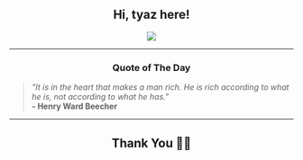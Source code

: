 <h2 align="center"> Hi, tyaz here!</h2>

<p align="center">
<a href="https://github.com/tyazx" alt="github streak"><img src="https://dvst-streak.herokuapp.com/?user=tyazx&theme=tokyonight&fire=DD472C"></a>
</p>

<hr>
<h3 align="center">Quote of The Day</h3>
<p align="center">
<blockquote>
<i>"It is in the heart that makes a man rich. He is rich according to what he is, not according to what he has."</i>
<br>
<b>- Henry Ward Beecher</b>
</blockquote>
</p>


<hr>
<h2 align="center">Thank You 🙏🏼</h2>
